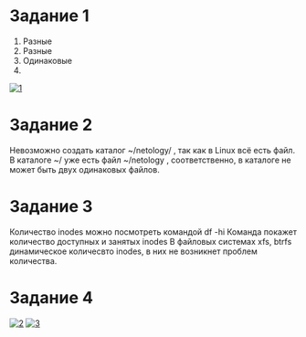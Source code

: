 # Задание 1
  1. Разные
  2. Разные
  3. Одинаковые
  4. 
  <a href="https://ibb.co/mCBLLHG"><img src="https://i.ibb.co/xSsppMD/1.png" alt="1" border="0"></a>
# Задание 2
Невозможно создать каталог ~/netology/ , так как в Linux всё есть файл. В каталоге ~/ уже есть файл ~/netology , соответственно, в каталоге не может быть двух одинаковых файлов.

# Задание 3
Количество inodes можно посмотреть командой df -hi
Команда покажет количество доступных и занятых inodes
В файловых системах xfs, btrfs динамическое количесвто inodes, в них не возникнет проблем количества.

# Задание 4
<a href="https://ibb.co/x3dQ6TJ"><img src="https://i.ibb.co/rvNJHr4/2.png" alt="2" border="0"></a>
<a href="https://ibb.co/M9XrdL6"><img src="https://i.ibb.co/x34WZQH/3.png" alt="3" border="0"></a>

